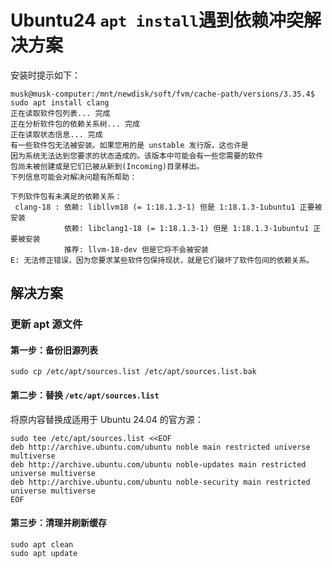 # Ubuntu24 `apt install`遇到依赖冲突解决方案



安装时提示如下：

```
musk@musk-computer:/mnt/newdisk/soft/fvm/cache-path/versions/3.35.4$ sudo apt install clang
正在读取软件包列表... 完成
正在分析软件包的依赖关系树... 完成
正在读取状态信息... 完成               
有一些软件包无法被安装。如果您用的是 unstable 发行版，这也许是
因为系统无法达到您要求的状态造成的。该版本中可能会有一些您需要的软件
包尚未被创建或是它们已被从新到(Incoming)目录移出。
下列信息可能会对解决问题有所帮助：

下列软件包有未满足的依赖关系：
 clang-18 : 依赖: libllvm18 (= 1:18.1.3-1) 但是 1:18.1.3-1ubuntu1 正要被安装
            依赖: libclang1-18 (= 1:18.1.3-1) 但是 1:18.1.3-1ubuntu1 正要被安装
            推荐: llvm-18-dev 但是它将不会被安装
E: 无法修正错误，因为您要求某些软件包保持现状，就是它们破坏了软件包间的依赖关系。
```



## 解决方案

### 更新 apt 源文件

#### 第一步：备份旧源列表

```
sudo cp /etc/apt/sources.list /etc/apt/sources.list.bak

```

#### 第二步：替换 `/etc/apt/sources.list`

将原内容替换成适用于 Ubuntu 24.04 的官方源：

```
sudo tee /etc/apt/sources.list <<EOF
deb http://archive.ubuntu.com/ubuntu noble main restricted universe multiverse
deb http://archive.ubuntu.com/ubuntu noble-updates main restricted universe multiverse
deb http://archive.ubuntu.com/ubuntu noble-security main restricted universe multiverse
EOF

```

#### 第三步：清理并刷新缓存

```
sudo apt clean
sudo apt update

```

